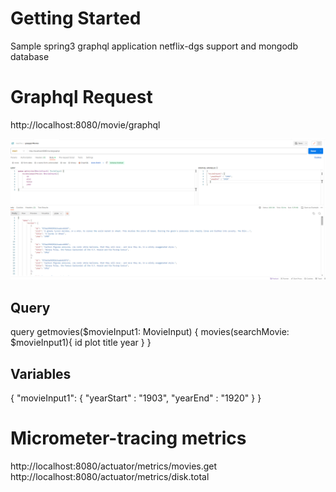 # Getting Started
Sample spring3 graphql application netflix-dgs support and mongodb database

# Graphql Request
http://localhost:8080/movie/graphql

<img title="a title" alt="PostMan Request" src="/image/graphql_req.png">


## Query
query getmovies($movieInput1: MovieInput) {
    movies(searchMovie: $movieInput1){
        id
        plot
        title
        year
    }
}

## Variables

{
 "movieInput1": {
   "yearStart" : "1903",
   "yearEnd" : "1920"
   }
}



# Micrometer-tracing metrics
http://localhost:8080/actuator/metrics/movies.get \
http://localhost:8080/actuator/metrics/disk.total

